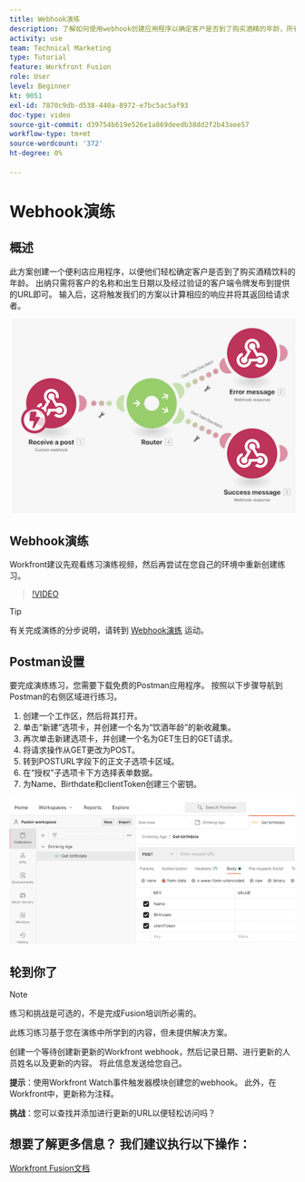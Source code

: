 ```yaml
---
title: Webhook演练
description: 了解如何使用webhook创建应用程序以确定客户是否到了购买酒精的年龄，所有这些都可以 [!DNL Adobe Workfront Fusion].
activity: use
team: Technical Marketing
type: Tutorial
feature: Workfront Fusion
role: User
level: Beginner
kt: 9051
exl-id: 7870c9db-d538-440a-8972-e7bc5ac5af93
doc-type: video
source-git-commit: d39754b619e526e1a869deedb38dd2f2b43aee57
workflow-type: tm+mt
source-wordcount: '372'
ht-degree: 0%

---
```


# Webhook演练

## 概述

此方案创建一个便利店应用程序，以便他们轻松确定客户是否到了购买酒精饮料的年龄。 出纳只需将客户的名称和出生日期以及经过验证的客户端令牌发布到提供的URL即可。 输入后，这将触发我们的方案以计算相应的响应并将其返回给请求者。

![使用交换机模块的图像](assets/beyond-basic-modules-5.png)

## Webhook演练

Workfront建议先观看练习演练视频，然后再尝试在您自己的环境中重新创建练习。

>[!VIDEO](https://video.tv.adobe.com/v/335292/?quality=12)

>[!TIP]
>
>有关完成演练的分步说明，请转到 [Webhook演练](https://experienceleague.adobe.com/docs/workfront-learn/tutorials-workfront/fusion/exercises/webhooks.html?lang=en) 运动。

## Postman设置

要完成演练练习，您需要下载免费的Postman应用程序。 按照以下步骤导航到Postman的右侧区域进行练习。

1. 创建一个工作区，然后将其打开。
1. 单击“新建”选项卡，并创建一个名为“饮酒年龄”的新收藏集。
1. 再次单击新建选项卡，并创建一个名为GET生日的GET请求。
1. 将请求操作从GET更改为POST。
1. 转到POSTURL字段下的正文子选项卡区域。
1. 在“授权”子选项卡下方选择表单数据。
1. 为Name、Birthdate和clientToken创建三个密钥。

![使用交换机模块的图像](assets/beyond-basic-modules-6.png)

## 轮到你了

>[!NOTE]
>
>练习和挑战是可选的，不是完成Fusion培训所必需的。

此练习练习基于您在演练中所学到的内容，但未提供解决方案。

创建一个等待创建新更新的Workfront webhook，然后记录日期、进行更新的人员姓名以及更新的内容。 将此信息发送给您自己。

**提示**：使用Workfront Watch事件触发器模块创建您的webhook。 此外，在Workfront中，更新称为注释。

**挑战**：您可以查找并添加进行更新的URL以便轻松访问吗？


## 想要了解更多信息？ 我们建议执行以下操作：

[Workfront Fusion文档](https://experienceleague.adobe.com/docs/workfront/using/adobe-workfront-fusion/workfront-fusion-2.html?lang=en)
